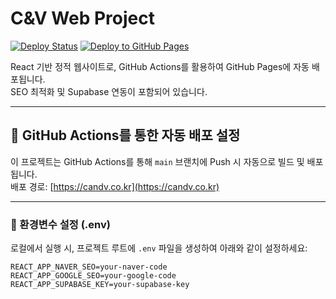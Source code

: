 # C&V Web Project

[![Deploy Status](https://github.com/KedricKim/candv/actions/workflows/deploy.yml/badge.svg)](https://github.com/KedricKim/candv/actions/workflows/deploy.yml)
[![Deploy to GitHub Pages](https://img.shields.io/badge/deploy-GitHub%20Pages-blue?logo=github)](https://candv.co.kr)

React 기반 정적 웹사이트로, GitHub Actions를 활용하여 GitHub Pages에 자동 배포됩니다.  
SEO 최적화 및 Supabase 연동이 포함되어 있습니다.

---

## 🔧 GitHub Actions를 통한 자동 배포 설정

이 프로젝트는 GitHub Actions를 통해 `main` 브랜치에 Push 시 자동으로 빌드 및 배포됩니다.  
배포 경로: [https://candv.co.kr](https://candv.co.kr)

---

### 📁 환경변수 설정 (.env)

로컬에서 실행 시, 프로젝트 루트에 `.env` 파일을 생성하여 아래와 같이 설정하세요:

```env
REACT_APP_NAVER_SEO=your-naver-code
REACT_APP_GOOGLE_SEO=your-google-code
REACT_APP_SUPABASE_KEY=your-supabase-key
```
